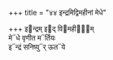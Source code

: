 +++
title = "४४ इन्द्रमिद्विमहीनां मेधे"

+++
इ᳓न्द्रम् इ᳓द् वि᳓महीना᳐म्  
मे᳓धे वृणीत म᳓र्तियः  
इ᳓न्द्रं सनिष्यु᳓र् ऊत᳓ये